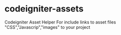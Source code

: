 # codeigniter-assets
Codeigniter Asset Helper  For include links to asset files "CSS","Javascrip","images" to your project
